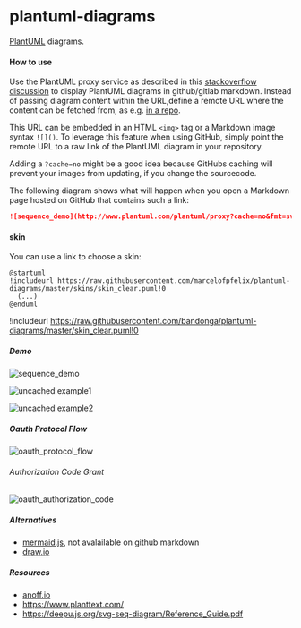 # plantuml-diagrams


[PlantUML](github.com/plantuml/plantuml) diagrams.

#### How to use

Use the PlantUML proxy service as described in this [stackoverflow discussion](https://stackoverflow.com/questions/32203610/how-to-integrate-uml-diagrams-into-gitlab-or-github) to display PlantUML diagrams in github/gitlab markdown. Instead of passing diagram content within the URL,define a remote URL where the content can be fetched from, as e.g. [in a repo](http://www.plantuml.com/plantuml/proxy?src=https://raw.github.com/plantuml/plantuml-server/master/src/main/webapp/resource/test2diagrams.txt).
  
This URL can be embedded in an HTML `<img>` tag or a Markdown image syntax `![]()`. To leverage this feature when using GitHub, simply point the remote URL to a raw link of the PlantUML diagram in your repository.

Adding a `?cache=no` might be a good idea because GitHubs caching will prevent your images from updating, if you change the sourcecode.

The following diagram shows what will happen when you open a Markdown page hosted on GitHub that contains such a link:

```markdown
![sequence_demo](http://www.plantuml.com/plantuml/proxy?cache=no&fmt=svg&src=https://raw.githubusercontent.com/marcelofpfelix/plantuml-diagrams/master/sequence_demo.puml)
```

#### skin

You can use a link to choose a skin:

```plantuml
@startuml
!includeurl https://raw.githubusercontent.com/marcelofpfelix/plantuml-diagrams/master/skins/skin_clear.puml!0
  (...)
@enduml
```

!includeurl https://raw.githubusercontent.com/bandonga/plantuml-diagrams/master/skin_clear.puml!0

##### Demo

![sequence_demo](http://www.plantuml.com/plantuml/proxy?cache=no&fmt=svg&src=https://raw.githubusercontent.com/marcelofpfelix/plantuml-diagrams/master/sequence_demo.puml)

![uncached example1](http://www.plantuml.com/plantuml/proxy?cache=no&src=https://raw.githubusercontent.com/marcelofpfelix/plantuml-diagrams/master/example/example1.puml)

![uncached example2](http://www.plantuml.com/plantuml/proxy?cache=no&src=https://raw.githubusercontent.com/marcelofpfelix/plantuml-diagrams/master/example/example2.puml)

##### Oauth Protocol Flow

![oauth_protocol_flow](http://www.plantuml.com/plantuml/proxy?cache=no&fmt=svg&src=https://raw.githubusercontent.com/marcelofpfelix/plantuml-diagrams/master/oauth_protocol_flow.puml)

###### Authorization Code Grant

![oauth_authorization_code](http://www.plantuml.com/plantuml/proxy?cache=no&fmt=svg&src=https://raw.githubusercontent.com/marcelofpfelix/plantuml-diagrams/master/oauth_authorization_code.puml)


##### Alternatives
* [mermaid.js](https://github.com/knsv/mermaid), not avalailable on github markdown
* [draw.io](https://github.com/jgraph/drawio-github)

##### Resources
* [anoff.io](https://anoff.io/blog/2018-07-31-diagrams-with-plantuml/)
* https://www.planttext.com/
* https://deepu.js.org/svg-seq-diagram/Reference_Guide.pdf

